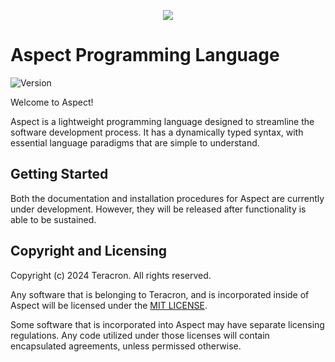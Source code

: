 <p align="center">
  <img src="https://i.imgur.com/LAhLqgx.png" />
</p>

# Aspect Programming Language

![Version](https://img.shields.io/badge/version-0.2.1-pink)

Welcome to Aspect!

Aspect is a lightweight programming language designed to streamline the software development process. It has a dynamically typed syntax, with essential language paradigms that are simple to understand.

## Getting Started

Both the documentation and installation procedures for Aspect are currently under development. However, they will be released after functionality is able to be sustained.

## Copyright and Licensing
Copyright (c) 2024 Teracron. All rights reserved.

Any software that is belonging to Teracron, and is incorporated inside of Aspect will be licensed under the [MIT LICENSE](https://github.com/saviongoslee/Aspect/blob/main/README.md).

Some software that is incorporated into Aspect may have separate licensing regulations. Any code utilized under those licenses will contain encapsulated agreements, unless permissed otherwise.
